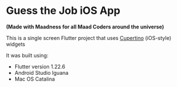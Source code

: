 # Guess the Job iOS App

**(Made with Maadness for all Maad Coders around the universe)**

This is a single screen Flutter project that uses [Cupertino](https://docs.flutter.dev/ui/widgets/cupertino) (iOS-style) widgets

It was built using:
- Flutter version 1.22.6
- Android Studio Iguana
- Mac OS Catalina
